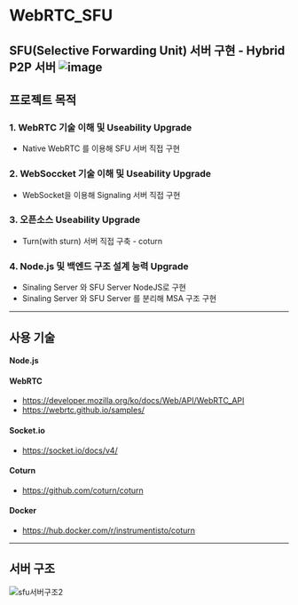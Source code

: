 # WebRTC_SFU
**SFU(Selective Forwarding Unit)** 서버 구현 - Hybrid P2P 서버
![image](https://user-images.githubusercontent.com/30948477/147924185-dedabd4b-7c91-4c99-9b73-b43f028fb643.png)
---
## 프로젝트 목적
### 1. WebRTC 기술 이해 및 Useability Upgrade
   - Native WebRTC 를 이용해 SFU 서버 직접 구현
### 2. WebSoccket 기술 이해 및 Useability Upgrade
   - WebSocket을 이용해 Signaling 서버 직접 구현
### 3. 오픈소스 Useability Upgrade
   - Turn(with sturn) 서버 직접 구축 - coturn
### 4. Node.js 및 백엔드 구조 설계 능력 Upgrade
   - Sinaling Server 와 SFU Server NodeJS로 구현
   - Sinaling Server 와 SFU Server 를 분리해 MSA 구조 구현
---
## 사용 기술

#### Node.js

#### WebRTC
- https://developer.mozilla.org/ko/docs/Web/API/WebRTC_API
- https://webrtc.github.io/samples/
#### Socket.io
- https://socket.io/docs/v4/
#### Coturn
- https://github.com/coturn/coturn
#### Docker
- https://hub.docker.com/r/instrumentisto/coturn
---
## 서버 구조

![sfu서버구조2](https://user-images.githubusercontent.com/30948477/147922715-e8815849-0442-4ea2-87c4-772164c4fcfc.jpg)
